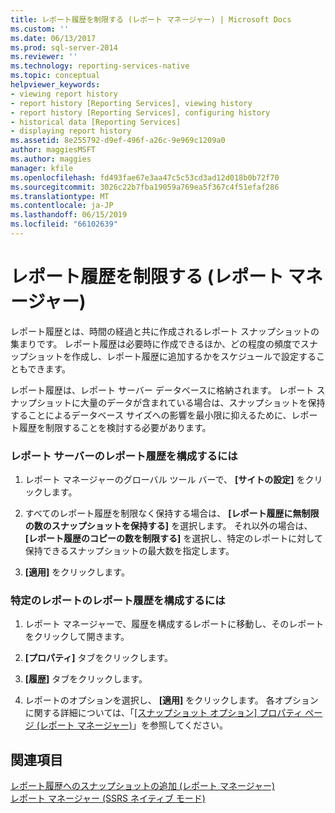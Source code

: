 ```yaml
---
title: レポート履歴を制限する (レポート マネージャー) | Microsoft Docs
ms.custom: ''
ms.date: 06/13/2017
ms.prod: sql-server-2014
ms.reviewer: ''
ms.technology: reporting-services-native
ms.topic: conceptual
helpviewer_keywords:
- viewing report history
- report history [Reporting Services], viewing history
- report history [Reporting Services], configuring history
- historical data [Reporting Services]
- displaying report history
ms.assetid: 8e255792-d9ef-496f-a26c-9e969c1209a0
author: maggiesMSFT
ms.author: maggies
manager: kfile
ms.openlocfilehash: fd493fae67e3aa47c5c53cd3ad12d018b0b72f70
ms.sourcegitcommit: 3026c22b7fba19059a769ea5f367c4f51efaf286
ms.translationtype: MT
ms.contentlocale: ja-JP
ms.lasthandoff: 06/15/2019
ms.locfileid: "66102639"
---
```

# <a name="limit-report-history-report-manager"></a>レポート履歴を制限する (レポート マネージャー)
  レポート履歴とは、時間の経過と共に作成されるレポート スナップショットの集まりです。 レポート履歴は必要時に作成できるほか、どの程度の頻度でスナップショットを作成し、レポート履歴に追加するかをスケジュールで設定することもできます。  
  
 レポート履歴は、レポート サーバー データベースに格納されます。 レポート スナップショットに大量のデータが含まれている場合は、スナップショットを保持することによるデータベース サイズへの影響を最小限に抑えるために、レポート履歴を制限することを検討する必要があります。  
  
### <a name="to-configure-report-history-for-a-report-server"></a>レポート サーバーのレポート履歴を構成するには  
  
1.  レポート マネージャーのグローバル ツール バーで、 **[サイトの設定]** をクリックします。  
  
2.  すべてのレポート履歴を制限なく保持する場合は、 **[レポート履歴に無制限の数のスナップショットを保持する]** を選択します。 それ以外の場合は、 **[レポート履歴のコピーの数を制限する]** を選択し、特定のレポートに対して保持できるスナップショットの最大数を指定します。  
  
3.  **[適用]** をクリックします。  
  
### <a name="to-configure-report-history-for-a-specific-report"></a>特定のレポートのレポート履歴を構成するには  
  
1.  レポート マネージャーで、履歴を構成するレポートに移動し、そのレポートをクリックして開きます。  
  
2.  **[プロパティ]** タブをクリックします。  
  
3.  **[履歴]** タブをクリックします。  
  
4.  レポートのオプションを選択し、 **[適用]** をクリックします。 各オプションに関する詳細については、「[[スナップショット オプション] プロパティ ページ &#40;レポート マネージャー&#41;](../snapshot-options-properties-page-report-manager.md)」を参照してください。  
  
## <a name="see-also"></a>関連項目  
 [レポート履歴へのスナップショットの追加 &#40;レポート マネージャー&#41;](../report-server/add-a-snapshot-to-report-history-report-manager.md)   
 [レポート マネージャー &#40;SSRS ネイティブ モード&#41;](../report-manager-ssrs-native-mode.md)  
  
  
